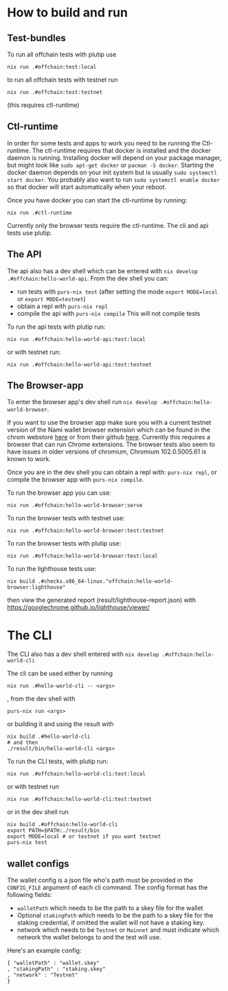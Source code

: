 # How to build and run

## Test-bundles

To run all offchain tests with plutip use
```
nix run .#offchain:test:local
```
to run all offchain tests with testnet run
```
nix run .#offchain:test:testnet
```
(this requires ctl-runtime)

## Ctl-runtime

In order for some tests and apps to work you need to be running the Ctl-runtime.
The ctl-runtime requires that docker is installed and the docker daemon is running.
Installing docker will depend on your package manager, but might look like `sudo apt-get docker` or `pacman -S docker`.
Starting the docker daemon depends on your init system but is usually `sudo systemctl start docker`.
You probably also want to run `sudo systemctl enable docker` so that docker will start automatically when your reboot.

Once you have docker you can start the ctl-runtime by running:

```
nix run .#ctl-runtime
```

Currently only the browser tests require the ctl-runtime.
The cli and api tests use plutip.

## The API

The api also has a dev shell which can be entered with `nix develop .#offchain:hello-world-api`.
From the dev shell you can:
- run tests with `purs-nix test` (after setting the mode `export MODE=local` or `export MODE=testnet`)
- obtain a repl with `purs-nix repl`
- compile the api with `purs-nix compile` This will not compile tests

To run the api tests with plutip run:
```
nix run .#offchain:hello-world-api:test:local
```
or with testnet run:
```
nix run .#offchain:hello-world-api:test:testnet
```

## The Browser-app

To enter the browser app's dev shell run `nix develop .#offchain:hello-world-browser`.

If you want to use the browser app make sure you with a current testnet version of the Nami wallet
browser extension which can be found
in the chrom webstore [here](https://chrome.google.com/webstore/detail/nami/lpfcbjknijpeeillifnkikgncikgfhdo)
or from their github [here](https://github.com/berry-pool/nami).
Currently this requires a browser that can run Chrome extensions.
The browser tests also seem to have issues in older versions of chromium,
Chromium 102.0.5005.61 is known to work.

Once you are in the dev shell you can obtain a repl with: `purs-nix repl`, or compile the browser app with `purs-nix compile`.

To run the browser app you can use:
```
nix run .#offchain:hello-world-browser:serve
```

To run the browser tests with testnet use:
```
nix run .#offchain:hello-world-browser:test:testnet
```

To run the browser tests with plutip use:
```
nix run .#offchain:hello-world-browser:test:local
```

To run the lighthouse tests use:
```
nix build .#checks.x86_64-linux."offchain:hello-world-browser:lighthouse"
```
then view the generated report (result/lighthouse-report.json) with https://googlechrome.github.io/lighthouse/viewer/

# The CLI

The CLI also has a dev shell entered with `nix develop .#offchain:hello-world-cli`

The cli can be used either by running
```
nix run .#hello-world-cli -- <args>
```
, from the dev shell with
```
purs-nix run <args>
```
or building it and using the result with
```
nix build .#hello-world-cli
# and then
./result/bin/hello-world-cli <args>
```

To run the CLI tests, with plutip run:
```
nix run .#offchain:hello-world-cli:test:local
```
or with testnet run
```
nix run .#offchain:hello-world-cli:test:testnet
```
or in the dev shell run
```
nix build .#offchain:hello-world-cli
export PATH=$PATH:./result/bin
export MODE=local # or testnet if you want testnet
purs-nix test
```

## wallet configs

The wallet config is a json file who's path must be provided in the `CONFIG_FILE` argument of each cli command.
The config format has the following fields:
- `walletPath` which needs to be the path to a skey file for the wallet
- Optional `stakingPath` which needs to be the path to a skey file for the staking credential, if omitted the wallet will not have a staking key.
- network which needs to be `Testnet` or `Mainnet` and must indicate which network the wallet belongs to and the test will use.

Here's an example config:
```
{ "walletPath" : "wallet.skey"
, "stakingPath" : "staking.skey"
, "network" : "Testnet"
}
```
